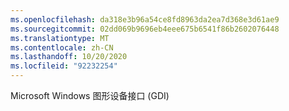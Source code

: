```yaml
---
ms.openlocfilehash: da318e3b96a54ce8fd8963da2ea7d368e3d61ae9
ms.sourcegitcommit: 02dd069b9696eb4eee675b6541f86b2602076448
ms.translationtype: MT
ms.contentlocale: zh-CN
ms.lasthandoff: 10/20/2020
ms.locfileid: "92232254"
---
```

Microsoft Windows 图形设备接口 (GDI)